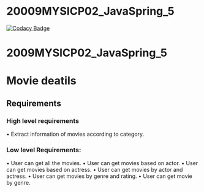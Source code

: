 # 20009MYSICP02_JavaSpring_5

[![Codacy Badge](https://api.codacy.com/project/badge/Grade/793e8be52e6e41288289d5c37f4689ec)](https://app.codacy.com/gh/99002638/20009MYSICP02_JavaSpring_5?utm_source=github.com&utm_medium=referral&utm_content=99002638/20009MYSICP02_JavaSpring_5&utm_campaign=Badge_Grade)

# 2009MYSICP02_JavaSpring_5
# Movie deatils
## Requirements
### High level requirements
• Extract information of movies according to category. 

### Low level Requirements:

•	User can get all the movies.
•	User can get movies based on actor.
•	User can get movies based on actress.
•	User can get movies by actor and actress.
•	User can get movies by genre and rating.
•	User can get movie by genre.
